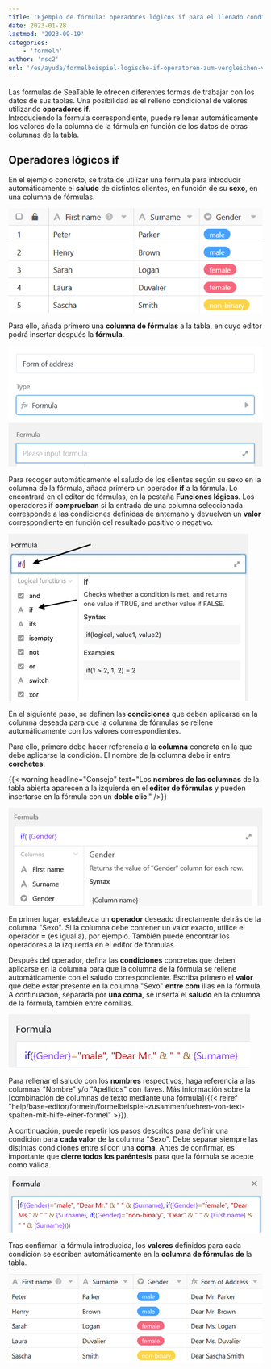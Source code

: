 ```yaml
---
title: 'Ejemplo de fórmula: operadores lógicos if para el llenado condicional de valores'
date: 2023-01-28
lastmod: '2023-09-19'
categories:
    - 'formeln'
author: 'nsc2'
url: '/es/ayuda/formelbeispiel-logische-if-operatoren-zum-vergleichen-von-werten'
---
```


Las fórmulas de SeaTable le ofrecen diferentes formas de trabajar con los datos de sus tablas. Una posibilidad es el relleno condicional de valores utilizando **operadores if**.  
Introduciendo la fórmula correspondiente, puede rellenar automáticamente los valores de la columna de la fórmula en función de los datos de otras columnas de la tabla.

## Operadores lógicos if

En el ejemplo concreto, se trata de utilizar una fórmula para introducir automáticamente el **saludo** de distintos clientes, en función de su **sexo**, en una columna de fórmulas.

![Tabla de ejemplo para el uso de operadores if en fórmulas](images/Beispiel-Tabelle-fuer-die-Verwendung-von-If-Operatoren-in-Formeln.png)

Para ello, añada primero una **columna de fórmulas** a la tabla, en cuyo editor podrá insertar después la **fórmula**.

![Añadir la columna de fórmulas e introducir la fórmula en el editor](images/Hinzufuegen-der-Formel-Spalte-und-Eingabe-der-Formel-im-Editor.png)

Para recoger automáticamente el saludo de los clientes según su sexo en la columna de la fórmula, añada primero un operador **if** a la fórmula. Lo encontrará en el editor de fórmulas, en la pestaña **Funciones lógicas**. Los operadores if **comprueban** si la entrada de una columna seleccionada corresponde a las condiciones definidas de antemano y devuelven un **valor** correspondiente en función del resultado positivo o negativo.

![Añadir un operador If a la fórmula](images/add-if-operator.jpg)

En el siguiente paso, se definen las **condiciones** que deben aplicarse en la columna deseada para que la columna de fórmulas se rellene automáticamente con los valores correspondientes.

Para ello, primero debe hacer referencia a la **columna** concreta en la que debe aplicarse la condición. El nombre de la columna debe ir entre **corchetes**.

{{< warning  headline="Consejo"  text="Los **nombres de las columnas** de la tabla abierta aparecen a la izquierda en el **editor de fórmulas** y pueden insertarse en la fórmula con un **doble clic**." />}}

![Referencia a la columna en la que deben darse las condiciones definidas](images/Verweis-auf-die-Spalte-in-der-die-definierten-Bedingungen-eintreten-muessen.png)

En primer lugar, establezca un **operador** deseado directamente detrás de la columna "Sexo". Si la columna debe contener un valor exacto, utilice el operador **\=** (es igual a), por ejemplo. También puede encontrar los operadores a la izquierda en el editor de fórmulas.

Después del operador, defina las **condiciones** concretas que deben aplicarse en la columna para que la columna de la fórmula se rellene automáticamente con el saludo correspondiente. Escriba primero el **valor** que debe estar presente en la columna "Sexo" **entre com** illas en la fórmula. A continuación, separada por **una coma**, se inserta el **saludo** en la columna de la fórmula, también entre comillas.

![Añadir una condición a la fórmula](images/Eine-Bedingung-zur-Formel-hinzufuegen.png)

Para rellenar el saludo con los **nombres** respectivos, haga referencia a las columnas "Nombre" y/o "Apellidos" con llaves. Más información sobre la [combinación de columnas de texto mediante una fórmula]({{< relref "help/base-editor/formeln/formelbeispiel-zusammenfuehren-von-text-spalten-mit-hilfe-einer-formel" >}}).

A continuación, puede repetir los pasos descritos para definir una condición para **cada valor** de la columna "Sexo". Debe separar siempre las distintas condiciones entre sí con una **coma**. Antes de confirmar, es importante que **cierre todos los paréntesis** para que la fórmula se acepte como válida.

![oll fórmula con varias condiciones](images/Vollstaendige-Formel-mit-mehreren-Bedingungen.png)

Tras confirmar la fórmula introducida, los **valores** definidos para cada condición se escriben automáticamente en la **columna de fórmulas de** la tabla.

![Resultados en la columna de fórmulas con operadores if](images/Ergebnisse-in-der-Formel-Spalte-mit-If-Operatoren.png)
